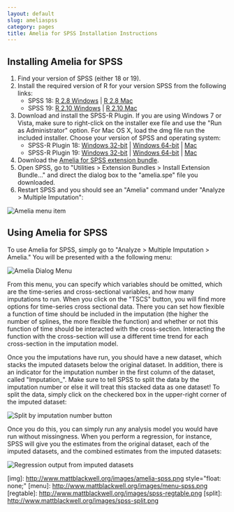 ```yaml
---
layout: default
slug: ameliaspss
category: pages
title: Amelia for SPSS Installation Instructions
---
```


## Installing Amelia for SPSS ##
1. Find your version of SPSS (either 18 or 19). 
2. Install the required version of R for your version SPSS from the following links:
    * SPSS 18: [R 2.8 Windows][r28win] | [R 2.8 Mac][r28mac]
    * SPSS 19: [R 2.10 Windows][r210win] | [R 2.10 Mac][r210mac]
3. Download and install the SPSS-R Plugin. If you are using Windows 7 or Vista, make sure to right-click on the installer exe file and use the "Run as Administrator" option. For Mac OS X, load the dmg file run the included installer. Choose your version of SPSS and operating system:
    * SPSS-R Plugin 18: [Windows 32-bit][spssr18w32] | [Windows 64-bit][spssr18w64] | [Mac][spssr18mac]
    * SPSS-R Plugin 19: [Windows 32-bit][spssr19w32] | [Windows 64-bit][spssr19w64] | [Mac][spssr19mac]
4. Download the [Amelia for SPSS extension bundle][ameliaspss].
5. Open SPSS, go to "Utilities > Extension Bundles > Install Extension Bundle..." and direct the dialog box to the "amelia.spe" file you downloaded. 
6. Restart SPSS and you should see an "Amelia" command under "Analyze > Multiple Imputation":

<img src="http://www.mattblackwell.org/images/amelia-spss.png" alt="Amelia menu item" style="float: none;" />

## Using Amelia for SPSS ##

To use Amelia for SPSS, simply go to "Analyze > Multiple Imputation > Amelia." You will be presented with a the following menu:

<img src="http://www.mattblackwell.org/images/menu-spss.png" alt="Amelia Dialog Menu" style="float: none;" />

From this menu, you can specify which variables should be omitted, which are the time-series and cross-sectional variables, and how many imputations to run. When you click on the "TSCS" button, you will find more options for time-series cross sectional data. There you can set how flexible a function of time should be included in the imputation (the higher the number of splines, the more flexible the function) and whether or not this function of time should be interacted with the cross-section. Interacting the function with the cross-section will use a different time trend for each cross-section in the imputation model. 

Once you the imputations have run, you should have a new dataset, which stacks the imputed datasets below the original dataset. In addition, there is an indicator for the imputation number in the first column of the dataset, called "Imputation_". Make sure to tell SPSS to split the data by the imputation number or else it will treat this stacked data as one dataset! To split the data, simply click on the checkered box in the upper-right corner of the imputed dataset:

<img src="http://www.mattblackwell.org/images/spss-split.png" alt="Split by imputation number button" style="float: none;" />

Once you do this, you can simply run any analysis model you would have run without missingness. When you perform a regression, for instance, SPSS will give you the estimates from the original dataset, each of the imputed datasets, and the combined estimates from the imputed datasets:

<img src="http://www.mattblackwell.org/images/spss-regtable.png" alt="Regression output from imputed datasets" style="float: none;" />

[r28win]: http://cran.r-project.org/bin/windows/base/old/2.8.1/R-2.8.1-win32.exe
[r28mac]: http://cran.r-project.org/bin/macosx/old/R-2.8.1.dmg
[r210win]: http://cran.r-project.org/bin/windows/base/old/2.10.1/R-2.10.1-win32.exe
[r210mac]: http://cran.r-project.org/bin/macosx/old/R-2.10.1.dmg
[spssr18w32]: http://sourceforge.net/projects/ibmspssstat/files/Versions%20for%20Statistics%2018/PASWStatistics_RPlugIn_1802_win32.exe/download
[spssr18w64]: http://sourceforge.net/projects/ibmspssstat/files/Versions%20for%20Statistics%2018/PASWStatistics_RPlugIn_1802_win64.exe/download
[spssr18mac]: http://sourceforge.net/projects/ibmspssstat/files/Versions%20for%20Statistics%2018/PASWStatistics_RPlugIn_1802_mac.dmg/download
[spssr19w32]: http://sourceforge.net/projects/ibmspssstat/files/Versions%20for%20Statistics%2019/SPSS_Statistics_REssentials_19001_win32.exe/download
[spssr19w64]: http://sourceforge.net/projects/ibmspssstat/files/Versions%20for%20Statistics%2019/SPSS_Statistics_REssentials_19001_win64.exe/download
[spssr19mac]: http://sourceforge.net/projects/ibmspssstat/files/Versions%20for%20Statistics%2019/SPSS_Statistics_REssentials_19001_mac.dmg/download
[ameliaspss]: http://www.mattblackwell.org/files/software/amelia.spe
[img]: http://www.mattblackwell.org/images/amelia-spss.png style="float: none;"
[menu]: http://www.mattblackwell.org/images/menu-spss.png
[regtable]: http://www.mattblackwell.org/images/spss-regtable.png
[split]: http://www.mattblackwell.org/images/spss-split.png
